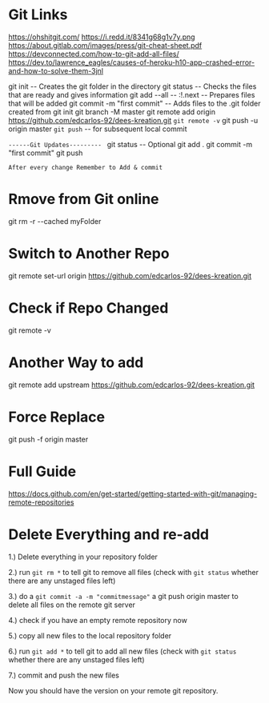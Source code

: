 # Git Links

https://ohshitgit.com/
https://i.redd.it/8341g68g1v7y.png
https://about.gitlab.com/images/press/git-cheat-sheet.pdf
https://devconnected.com/how-to-git-add-all-files/
https://dev.to/lawrence_eagles/causes-of-heroku-h10-app-crashed-error-and-how-to-solve-them-3jnl

git init -- Creates the git folder in the directory
git status -- Checks the files that are ready and gives information
git add --all -- :!.next -- Prepares files that will be added
git commit -m "first commit" -- Adds files to the .git folder created from git init
git branch -M master
git remote add origin https://github.com/edcarlos-92/dees-kreation.git
`git remote -v`
git push -u origin master
`git push` -- for subsequent local commit

`------Git Updates--------- `
git status -- Optional
git add .
git commit -m "first commit"
git push

`After every change Remember to Add & commit `

# Rmove from Git online 

git rm -r --cached myFolder

# Switch to Another Repo

git remote set-url origin https://github.com/edcarlos-92/dees-kreation.git

# Check if Repo Changed

git remote -v

# Another Way to add

git remote add upstream https://github.com/edcarlos-92/dees-kreation.git

# Force Replace

git push -f origin master

# Full Guide

https://docs.github.com/en/get-started/getting-started-with-git/managing-remote-repositories

# Delete Everything and re-add

1.) Delete everything in your repository folder

2.) run `git rm *` to tell git to remove all files (check with `git status` whether there are any unstaged files left)

3.) do a `git commit -a -m "commitmessage"` a git push origin master to delete all files on the remote git server

4.) check if you have an empty remote repository now

5.) copy all new files to the local repository folder

6.) run `git add *` to tell git to add all new files (check with `git status` whether there are any unstaged files left)

7.) commit and push the new files

Now you should have the version on your remote git repository.

